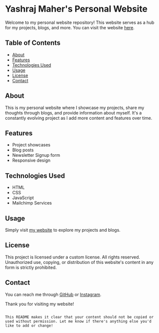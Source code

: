 # Yashraj Maher's Personal Website

Welcome to my personal website repository! This website serves as a hub for my projects, blogs, and more. You can visit the website [here](https://rajofearth.github.io).

## Table of Contents
- [About](#about)
- [Features](#features)
- [Technologies Used](#technologies-used)
- [Usage](#usage)
- [License](#license)
- [Contact](#contact)

## About
This is my personal website where I showcase my projects, share my thoughts through blogs, and provide information about myself. It's a constantly evolving project as I add more content and features over time.

## Features
- Project showcases
- Blog posts
- Newsletter Signup form
- Responsive design

## Technologies Used
- HTML
- CSS
- JavaScript
- Mailchimp Services

## Usage
Simply visit [my website](https://rajofearth.github.io) to explore my projects and blogs.

## License
This project is licensed under a custom license. All rights reserved. Unauthorized use, copying, or distribution of this website's content in any form is strictly prohibited.

## Contact
You can reach me through [GitHub](https://github.com/rajofearth) or [Instagram](instagram.com/yashraj.maher).

Thank you for visiting my website!
```

This README makes it clear that your content should not be copied or used without permission. Let me know if there's anything else you'd like to add or change!
